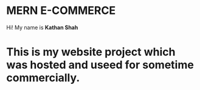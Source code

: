 # MERN E-COMMERCE 

Hi! My name is **Kathan Shah**
# This is my website project which was hosted and useed for sometime commercially.
